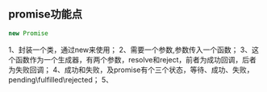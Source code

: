 ## promise功能点
```javascript
new Promise
```
1、封装一个类，通过new来使用；
2、需要一个参数,参数传入一个函数；
3、这个函数作为一个生成器，有两个参数，resolve和reject，前者为成功回调，后者为失败回调；
4、成功和失败，及promise有个三个状态，等待、成功、失败，pending\fulfilled\rejected；
5、